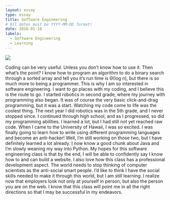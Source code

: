 ```yaml
---
layout: essay
type: essay
title: Software Engineering
# All dates must be YYYY-MM-DD format!
date: 2018-01-18
labels:
  - Software Engineering
  - Learning
---
```


<img class="ui tiny left circular floated image" src="../images/paintbrushes.jpg">

Coding can be very useful.  Unless you don’t know how to use it.  Then what’s the point?  I know how to program an algorithm to do a binary search through a sorted array and tell you it’s run time is Θ(log n), but there is so much more to being a programmer.  This is why I am so interested in software engineering.  I want to go places with my coding, and I believe this is the route to go.
I started robotics in second grade, where my journey with programming also began.  It was of course the very basic click-and-drag programming, but it was a start.  Watching my code come to life was the coolest thing.  The next year I did robotics was in the 5th grade, and I never stopped since.  I continued through high school, and as I progressed, so did my programming abilities.  I learned a lot, but I had still not yet reached raw code.
When I came to the University of Hawaii, I was so excited.  I was finally going to learn how to write using different programming languages and become an anti-hacker!  Well, I’m still working on those two, but I have definitely learned a lot already.  I now know a good chunk about Java and I’m slowly weaning my way into Python.  My hopes for this software engineering class is that by the end, I will be able to confidently say I know how to and can build a website.
I also love how this class has a professional development aspect.  The world needs to stop thinking of computer scientists as the anti-social smart people.  I’d like to think I have the social skills needed to make it through this world, but I am still learning.  I realize now that employers look not only at yourself in person, but also the person you are on the web.  I know that this class will point me in all the right directions so that I may be successful in my endeavors.
